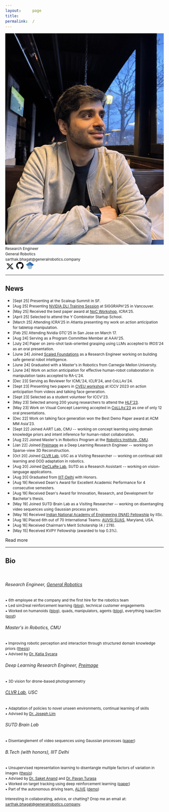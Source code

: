 ```yaml
---
layout:     page
title:
permalink:  /
---
```


<div class="row">
    <div class="col-sm-6 col-xs-12">
        <img src="/img/cover3.jpg">
    </div>
    <div class="col-sm-6 col-xs-12" style="margin-bottom: 0;">
        <span style="font-size: 85%;">Research Engineer</span><br>
        <span style="font-size: 85%;">General Robotics</span><br>
        <span style="font-size: 85%;">sarthak.bhagat@generalrobotics.company</span><br>
        <a href="https://twitter.com/sarthak__bhagat" target="_blank"><img src="./img/twitter.jpg" alt="Twitter" style="width: 30px; height: 20px;"></a>
        <a href="https://github.com/sarthak268" target="_blank"><img src="./img/github.jpg" alt="GitHub" style="width: 25px; height: 25px;"></a>
        <a href="https://scholar.google.com/citations?hl=en&user=SLRQlXEAAAAJ&view_op=list_works&sortby=pubdate" target="_blank"><img src="./img/google_scholar.jpg" alt="Google Scholar" style="width: 30px; height: 25px;"></a>
    </div>
</div>
<hr>

<a name="/news"></a>

## News

- <span style="font-size: 85%;">[Sept 25] Presenting at the Scaleup Summit in SF.</span>
- <span style="font-size: 85%;">[Aug 25] Presenting [NVIDIA DLI Training Session](https://www.linkedin.com/posts/nvidiarobotics_robotics-nvidiajetson-siggraph2025-activity-7354625984786022400-J3MF?utm_source=share&utm_medium=member_desktop&rcm=ACoAACD00ZkB9iontjqOH7QSB4KzR7THKzgVUbQ) at SIGGRAPH'25 in Vancouver.</span>
- <span style="font-size: 85%;">[May 25] Received the best paper award at [NoC Workshop](https://nocworkshop.github.io/2025/), ICRA'25.</span>
- <span style="font-size: 85%;">[April 25] Selected to attend the Y Combinator Startup School.</span>
- <span style="font-size: 85%;">[March 25] Attending ICRA'25 in Atlanta presenting my work on action anticipation for tabletop manipulation.</span>
- <span style="font-size: 85%;">[Feb 25] Attending Nvidia GTC'25 in San Jose on March 17.</span>
- <span style="font-size: 85%;">[Aug 24] Serving as a Program Committee Member at AAAI'25.</span>
- <span style="font-size: 85%;">[July 24] Paper on zero-shot task-oriented grasping using LLMs accepted to IROS'24 as an oral presentation.</span>
- <span style="font-size: 85%;">[June 24] Joined [Scaled Foundations](https://scaledfoundations.ai/) as a Research Engineer working on building safe general robot intelligence.</span>
- <span style="font-size: 85%;">[June 24] Graduated with a Master's in Robotics from Carnegie Mellon University.</span>
- <span style="font-size: 85%;">[June 24] Work on action anticipation for effective human-robot collaboration in manipulation tasks accepted to RA-L'24.</span>
- <span style="font-size: 85%;">[Dec 23] Serving as Reviewer for ICML'24, ICLR'24, and CoLLAs'24.</span>
- <span style="font-size: 85%;">[Sept 23] Presenting two papers in [CVEU workshop](https://cveu.github.io/) at ICCV 2023 on action anticipation from videos and talking face generation.</span>
- <span style="font-size: 85%;">[Sept 23] Selected as a student volunteer for ICCV'23.</span>
- <span style="font-size: 85%;">[May 23] Selected among 200 young researchers to attend the [HLF'23](https://www.heidelberg-laureate-forum.org/forum/10th-hlf-2023.html).</span>
- <span style="font-size: 85%;">[May 23] Work on Visual Concept Learning accepted in [CoLLAs'23](https://lifelong-ml.cc/Conferences/2023/venue) as one of only 12 oral presentations.</span>
- <span style="font-size: 85%;">[Dec 22] Work on talking face generation won the Best Demo Paper award at ACM MM Asia'23.</span>
- <span style="font-size: 85%;">[Sept 22] Joined AART Lab, CMU -- working on concept learning using domain knowledge priors and intent inference for human-robot collaboration.</span> 
- <span style="font-size: 85%;">[Aug 22] Joined Master's in Robotics Program at the [Robotics Institute, CMU](https://www.ri.cmu.edu/).</span>
- <span style="font-size: 85%;">[Jan 22] Joined [Preimage](https://www.preimage.ai/) as a Deep Learning Research Engineer -- working on Sparse-view 3D Reconstruction.</span>
- <span style="font-size: 85%;">[Oct 20] Joined [CLVR Lab](https://www.clvrai.com/), USC as a Visiting Researcher -- working on continual skill learning and OOD adaptation in robotics.</span>
- <span style="font-size: 85%;">[Aug 20] Joined [DeCLaRe Lab](https://declare-lab.net/), SUTD as a Research Assistant -- working on vision-language applications.</span>
- <span style="font-size: 85%;">[Aug 20] Graduated from [IIIT-Delhi](https://www.iiitd.edu.in/) with Honors.</span>
- <span style="font-size: 85%;">[Aug 19] Received Dean's Award for Excellent Academic Performance for 4 consecutive semesters.</span>
- <span style="font-size: 85%;">[Aug 19] Received Dean's Award for Innovation, Research, and Development for Bachelor's thesis.</span>
- <span style="font-size: 85%;">[May 19] Joined SUTD Brain Lab as a Visiting Researcher -- working on disentangling video sequences using Gaussian process priors.</span>
- <span style="font-size: 85%;">[May 19] Received [Indian National Academy of Engineering (INAE) Fellowship](https://www.inae.in/#) by IISc.</span>
- <span style="font-size: 85%;">[Aug 18] Placed 6th out of 70 International Teams: [AUVSI SUAS](https://suas-competition.org/), Maryland, USA.</span>
- <span style="font-size: 85%;">[Aug 16] Received Chairman's Merit Scholarship (4 / 278).</span>
- <span style="font-size: 85%;">[May 15] Received KVPY Fellowship (awarded to top 0.3%).</span>

<div id="read-more-button">
    <a nohref>Read more</a>
</div>

<hr>

<a name="/bio"></a>

## Bio

<!-- <span style="font-size: 85%;">I am a research engineer at <a href="https://www.generalrobotics.company/">General Robotics</a>, where I work on advancing robot intelligence using machine learning, making robots safer and more efficient. I focus on skill learning for robotics, enabling advanced sensing, reasoning, and action capabilities for productive and safe robot operation. I lead sim2real reinforcement learning efforts (<a href="https://www.generalrobotics.company/post/general-purpose-intelligence-for-every-robot">1</a>), skill learning for arms, humanoids (<a href="https://www.generalrobotics.company/post/dreamcontrol-building-humanoid-ai-skills">2</a>), and quadrupeds in IsaacSim (<a href="https://x.com/genrobotics_ai/status/1892250420711481524">3,</a> <a href="https://x.com/NVIDIARobotics/status/1910102079818936647">4</a>) and technical customer engagements. I was the <i>7th employee</i> at the company and the <i>first hire for the robotics team</i>.</span>

<span style="font-size: 85%;">I graduated with a MS in Robotics from <a href="https://www.ri.cmu.edu/">the Robotics Institute</a>, <a href="https://www.cmu.edu/">Carnegie Mellon University</a>.
Here, I worked at <a href="https://www.ri.cmu.edu/robotics-groups/advanced-agent-robotics-technology-lab/">Advanced Agents - Robotics Technology Lab</a> advised by <a href="https://en.wikipedia.org/wiki/Katia_Sycara">Dr. Katia Sycara</a>. <a href="https://www.ri.cmu.edu/app/uploads/2024/06/Sarthak_MSR_Thesis.pdf">My Master's thesis</a> involved improving robotic perception and interaction through structured domain knowledge priors.</span>

<span style="font-size: 85%;"> Before joining CMU, I was a deep learning research engineer at <a href="https://preimage.ai/">Preimage</a>, where I specialized in problems involving 3D vision for drone-based photogrammetry.</span>
<span style="font-size: 85%;">Previously, I worked as a visiting researcher at <a href="https://www.clvrai.com/">Cognitive Learning and Vision for Robotics (CLVR) Lab</a> (USC) with <a href="https://clvrai.com/web_lim/">Dr. Joseph Lim</a>. My work there centered on the adaptation of policies to novel unseen environments and continual learning of skills.

<span style="font-size: 85%;">I graduated with my B.Tech (with Honors) from <a href="https://www.iiitd.ac.in/">IIIT-Delhi</a>. I completed my <a href="https://www.researchgate.net/profile/Sarthak-Bhagat/publication/346983991_Geometry_of_Neural_Network_based_Disentangled_Latent_Space_Models/links/5fd74b4445851553a0b59699/Geometry-of-Neural-Network-based-Disentangled-Latent-Space-Models.pdf">Bachelor's thesis</a> under <a href="http://faculty.iiitd.ac.in/~anands/">Dr. Saket Anand</a> in collaboration with <a href="https://pavanturaga.com/">Dr. Pavan Turaga</a> (Arizona State University). My thesis involved unsupervised representation learning to disentangle multiple factors of variation in images. 
I also interned at the <a href="https://sutdbrain.wordpress.com/about/">SUTD Brain Lab</a> where I worked on the disentanglement of video sequences using Gaussian processes. Additionally, I spent some time working with <a href="https://moonlab.iiserb.ac.in/people.html">Dr. P.B. Sujit</a> on target tracking using deep reinforcement learning. During my undergrad, I was also a part of the autonomous driving team, <a href="https://sites.google.com/iiitd.ac.in/iiitd-alive/home">ALIVE (formerly Swarath)</a> (demonstration of our vehicle in action available <a href="https://youtu.be/Oei8r27vscQ?si=5WRmf-hmvOrOGMQk">here</a>).</span> -->

<br>
<h6> Research Engineer, <a href="https://www.generalrobotics.company/">General Robotics</a> </h6>
<span style="font-size: 85%;">• 6th employee at the company and the first hire for the robotics team </span><br>
<span style="font-size: 85%;">• Led sim2real reinforcement learning (<a href="https://www.generalrobotics.company/post/general-purpose-intelligence-for-every-robot">blog</a>), technical customer engagements</span><br>
<span style="font-size: 85%;">• Worked on humanoids (<a href="https://www.generalrobotics.company/post/dreamcontrol-building-humanoid-ai-skills">blog</a>), quads, manipulators, agents (<a href="https://www.generalrobotics.company/post/agentic-robotics">blog</a>), everything IsaacSim (<a href="https://x.com/genrobotics_ai/status/1892250420711481524">post</a>)</span><br>

<h6> Master's in Robotics, CMU </h6>
<span style="font-size: 85%;">• Improving robotic perception and interaction through structured domain knowledge priors (<a href="https://www.ri.cmu.edu/app/uploads/2024/06/Sarthak_MSR_Thesis.pdf">thesis</a>)</span><br>
<span style="font-size: 85%;">• Advised by <a href="https://en.wikipedia.org/wiki/Katia_Sycara">Dr. Katia Sycara</a></span><br>

<h6> Deep Learning Research Engineer, <a href="https://preimage.ai/">Preimage</a> </h6>
<span style="font-size: 85%;">• 3D vision for drone-based photogrammetry</span><br>

<h6> <a href="https://www.clvrai.com/">CLVR Lab</a>, USC </h6>
<span style="font-size: 85%;">• Adaptation of policies to novel unseen environments, continual learning of skills </span><br>
<span style="font-size: 85%;">• Advised by <a href="https://clvrai.com/web_lim/">Dr. Joseph Lim</a></span><br>

<h6> SUTD Brain Lab</span> </h6>
<span style="font-size: 85%;">• Disentanglement of video sequences using Gaussian processes (<a href="https://link.springer.com/chapter/10.1007/978-3-030-58592-1_7">paper</a>)</span><br>

<h6> B.Tech (with honors), IIIT Delhi </h6>
<span style="font-size: 85%;">• Unsupervised representation learning to disentangle multiple factors of variation in images (<a href="https://www.researchgate.net/profile/Sarthak-Bhagat/publication/346983991_Geometry_of_Neural_Network_based_Disentangled_Latent_Space_Models/links/5fd74b4445851553a0b59699/Geometry-of-Neural-Network-based-Disentangled-Latent-Space-Models.pdf">thesis</a>)</span><br>
<span style="font-size: 85%;">• Advised by <a href="http://faculty.iiitd.ac.in/~anands/">Dr. Saket Anand</a> and <a href="https://pavanturaga.com/">Dr. Pavan Turaga</a></span><br>
<span style="font-size: 85%;">• Worked on target tracking using deep reinforcement learning (<a href="https://ieeexplore.ieee.org/document/9213856/;jsessionid=838C4FB5F524000212D040D9F9DCDFE3">paper</a>)</span><br>
<span style="font-size: 85%;">• Part of the autonomous driving team, <a href="https://sites.google.com/iiitd.ac.in/iiitd-alive/home">ALIVE</a> (<a href="https://youtu.be/Oei8r27vscQ?si=5WRmf-hmvOrOGMQk">demo</a>)</span><br>

<span style="font-size: 85%;">Interesting in collaborating, advice, or chatting? Drop me an email at: <a href="mailto:sarthak.bhagat@generalrobotics.company">sarthak.bhagat@generalrobotics.company</a>.</span>

<br><br>

<!-- <div class="row" id="timeline-logos">
    <div class="col-xs-3">
        <div class="logo-wrap">
            <span class="helper"></span>
            <a href="//"><img src="/img/logos/iiitd.png"></a>
        </div>
        <div class="logo-desc">
            IIIT Delhi<br>
            2016 - 2020
        </div>
    </div>
    <div class="col-xs-3">
        <div class="logo-wrap">
            <span class="helper"></span>
            <a href="//"><img src="/img/logos/sutd.png"></a>
        </div>
        <div class="logo-desc">
            SUTD<br>
            Summer 2019, 2020
        </div>
    </div>
    <div class="col-xs-3">
        <div class="logo-wrap">
            <span class="helper"></span>
            <a href="//"><img src="/img/logos/usc.png"></a>
        </div>
        <div class="logo-desc">
            University of Southern California<br>
            2020 - 2021
        </div>
    </div>
    <div class="col-xs-3">
        <div class="logo-wrap">
            <span class="helper"></span>
            <a target="_blank" href="//"><img src="/img/logos/preimage.jpg"></a>
        </div>
        <div class="logo-desc">
            Preimage<br>
            2021
        </div>
    </div>
    <div class="col-xs-3">
        <div class="logo-wrap">
            <span class="helper"></span>
            <a target="_blank" href="//"><img src="/img/logos/cmu.jpg"></a>
        </div>
        <div class="logo-desc">
            Carnegie Mellon University<br>
            2022-
        </div>
    </div>
</div> -->


<script src="/js/jquery.min.js"></script>
<script type="text/javascript">
    $('ul:gt(0) li:gt(5)').hide();
    $('#read-more-button > a').click(function() {
        $('ul:gt(0) li:gt(5)').show();
        $('#read-more-button').hide();
    });
</script>

<!-- 
[1]: //mlp.cc.gatech.edu
[2]: ///www.cc.gatech.edu/~dbatra/
[3]: //www.cc.gatech.edu/~parikh/
[4]: //www.qbi.uq.edu.au/professor-geoffrey-goodhill
[5]: //researchers.uq.edu.au/researcher/2490
[6]: http://cns.qbi.uq.edu.au/
[7]: //developers.google.com/open-source/gsoc/
[8]: /posts/summer-of-code/
[9]: /posts/gsoc-reunion-2014/
[10]: //blog.sdslabs.co/2012/09/hacku
[11]: //blog.sdslabs.co/2014/02/code-fun-do
[12]: //www.facebook.com/SDSLabs/posts/527540147292475
[13]: /posts/deloitte-cctc-3/
[14]: /posts/google-india-community-summit/
[15]: //blog.sdslabs.co/2013/10/syntax-error-2013
[16]: //sdslabs.co/
[17]: //erdos.sdslabs.co/
[18]: //projecteuler.net/
[19]: //github.com/abhshkdz/neural-vqa
[20]: //github.com/abhshkdz/HackFlowy
[21]: //github.com/abhshkdz/graf
[22]: //github.com/abhshkdz
[23]: //twitter.com/abhshkdz
[24]: //instagram.com/abhshkdz
[25]: http://x.abhishekdas.com/
[26]: https://abhishekdas.com/vqa-hat/
[27]: http://arxiv.org/abs/1606.03556
[28]: https://www.newscientist.com/article/2095616-robot-eyes-and-humans-fix-on-different-things-to-decode-a-scene/
[29]: https://www.technologyreview.com/s/601819/ai-is-learning-to-see-the-world-but-not-the-way-humans-do/
[30]: http://www.theverge.com/2016/7/12/12158238/first-click-deep-learning-algorithmic-black-boxes
[31]: http://iitr.ac.in/
[32]: https://www.facebook.com/dhruv.batra.1253/posts/1783087161932290
[33]: https://drive.google.com/file/d/1nObeNzl-sTy8I5QN1Jv8wscebKLv-6RY/view?usp=sharing
[34]: http://aideadlin.es/
[35]: //github.com/abhshkdz/neural-vqa-attention
[36]: https://snapresearchfellowship.splashthat.com/
[37]: https://www.youtube.com/watch?v=R4hugGnNr7s
[38]: https://www.youtube.com/watch?v=I9OlorMh7wU
[39]: https://adoberesearch.ctlprojects.com/fellowship/previous-fellowship-award-winners/
[40]: https://embodiedqa.org/
[41]: https://youtu.be/KAlGWMJnWyc?t=26m56s
[42]: https://2018gputechconf.smarteventscloud.com/connect/sessionDetail.ww?SESSION_ID=152715
[43]: https://www.ic.gatech.edu/news/600684/three-ic-students-earn-snap-research-awards
[44]: https://www.ic.gatech.edu/news/601084/new-research-fellowships-offer-two-students-funding-access-adobes-creative-cloud
[45]: https://github.com/facebookresearch/House3D
[46]: https://gkioxari.github.io/
[47]: https://research.fb.com/people/parikh-devi/
[48]: https://research.fb.com/people/batra-dhruv/
[49]: https://lvatutorial.github.io/
[50]: http://acl2018.org/tutorials/#connecting-language-and-vis
[51]: http://visualqa.org/workshop.html
[52]: http://on-demand.gputechconf.com/gtc/2018/video/S8582/
[53]: https://visualdialog.org/challenge/2018
[54]: https://youtu.be/gz2VoDrvX-A?t=1h19m58s
[55]: https://research.fb.com/people/rabbat-mike/
[56]: https://www.cs.mcgill.ca/~jpineau/
[57]: https://visualdialog.org/challenge/2018#winners
[58]: https://www.youtube.com/watch?v=xoHvho-YRgs&t=7330
[fb-fellow-page]: https://research.fb.com/announcing-the-2019-facebook-fellows-and-emerging-scholars/
[joelle-corl18-talk-mention]: https://www.youtube.com/watch?v=FSsEqEJKo8A&t=3497
[visdial-challenge-2]: https://visualdialog.org/challenge/2019
[ic-gt-article]: https://www.ic.gatech.edu/news/617061/see-and-say-abhishek-das-working-provide-crucial-communication-tools-intelligent-agents
[caliper]: https://caliper.ai
[felix-hill]: https://fh295.github.io
[laura-rimell]: http://www.rimell.cc/laura/
[stephen-clark]: https://sites.google.com/site/stephenclark609/
[andrej-karpathy]: https://karpathy.ai/
[vigil19]: https://vigilworkshop.github.io/2019
[tarmac-icml-talk]: https://www.facebook.com/icml.imls/videos/444326646299556/
[mastodon]: https://mastodon.social/web/accounts/1011404
[conquerearth]: https://conquer.earth/abhshkdz
[qa-probing-icml20-talk]: https://slideslive.com/38928261/probing-emergent-semantics-in-predictive-agents-via-question-answering
[vigil20]: https://vigilworkshop.github.io
[ocp]: https://opencatalystproject.org
[ocp-cnbc]: https://www.cnbc.com/2020/10/14/facebook-to-use-ai-in-bid-to-improve-renewable-energy-storage.html
[ocp-engadget]: https://engadget.com/facebook-deploys-its-ai-to-find-green-energy-storage-solutions-130041147.html
[ocp-fortune]: https://fortune.com/2020/10/14/facebook-ai-open-catalyst-dataset-chemistry-renewable-energy/
[ocp-venturebeat]: https://venturebeat.com/2020/10/14/facebook-and-carnegie-mellon-launch-project-to-discover-better-ways-to-store-renewable-energy/
[aipaygrad.es]: https://aipaygrad.es
[sigma-xi-thesis-award]: https://cpb-us-w2.wpmucdn.com/sites.gatech.edu/dist/0/283/files/2021/03/2021-Sigma-Xi-Research-Award-Winners.final_.pdf
[coc-dissertation-award]: https://sites.gatech.edu/gtcomputingawards2021/graduate-student-awards/
[thesis-pdf]: https://drive.google.com/file/u/2/d/1b2Gonazl1Os0eLPV9frkucEqSuRroEvD/view?usp=sharing
[aaai-dissertation-award]: https://aaai.org/Awards/dissertation-award.php -->
